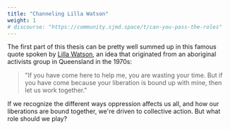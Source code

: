 ```yaml
---
title: "Channeling Lilla Watson"
weight: 1
# discourse: "https://community.sjmd.space/t/can-you-pass-the-roles"
---
```


The first part of this thesis can be pretty well summed up in this famous quote spoken by [Lilla Watson](https://en.wikipedia.org/wiki/Lilla_Watson), an idea that originated from an aboriginal activists group in Queensland in the 1970s:

>"If you have come here to help me, you are wasting your time. But if you have come because your liberation is bound up with mine, then let us work together."

If we recognize the different ways oppression affects us all, and how our liberations are bound together, we're driven to collective action. But what role should we play?
